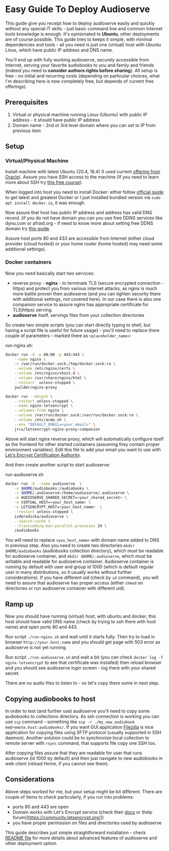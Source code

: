 # Easy Guide To Deploy Audioserve

This guide give you receipt how to deploy audioserve easily and quickly without any special IT skills - just basic command line and common Internet tools knowledge is enough. It's opinionated to **Ubuntu**, other deployments are of course possible. This guide tries to keeps it simple, with minimal dependencies and tools - all you need is just one (virtual) host with Ubuntu Linux, which have public IP address and DNS name.

You'll end up with fully working audioserve, securely accessible from Internet, serving your favorite audiobooks to you and family and friends (indeed you need to **consider authors rights before sharing**). All setup is free - no initial and recurring costs (depending on particular choices, what I'm describing here is now completely free, but depends of current free offerings).

## Prerequisites

1. Virtual or physical machine running Linux (Ubuntu) with public IP address - it should have public IP address
2. Domain name - 2nd ot 3rd level domain where you can set to IP from previous item

## Setup

### Virtual/Physical Machine

Install machine with latest Ubuntu (20.4, 18.4) (I used current [offering from Oracle](https://www.oracle.com/cloud/free/)).  Assure you have SSH access to the machine (If you need to learn more about SSH try [this free course](https://www.udemy.com/course/ssh-basics-for-cloud-security/)).

When logged into host you need to install Docker:  either follow [official guide](https://docs.docker.com/engine/install/ubuntu/) to get latest and greatest Docker or I just installed bundled version via `sudo apt install docker.io`, it was enough.

Now assure that host has public IP address and address has valid DNS record. (if you do not have domain you can you use free DDNS services like dynu.com or afraid.org - if need to know more about setting free DDNS domain try [this guide](https://www.howtogeek.com/66438/how-to-easily-access-your-home-network-from-anywhere-with-ddns/).

Assure host ports 80 and 433 are accessible from Internet (either cloud provider (cloud hosted) or your home router (home hosted) may need some additional settings).

### Docker containers

Now you need basically start two services:
- reverse proxy - **nginx** - to terminate TLS (secure encrypted connection - https) and protect you from various internet attacks, as nginx is much more battle proven then audioserve (and you can tighten security there with additional settings, not covered here). In our case there is also one companion service to assure nginx has appropriate certificate for TLS(https) serving. 
- **audioserve** itself, servings files from your collection directories

So create two simple scripts (you can start directly typing to shell, but having a script file is useful for future usage) - you'll need to replace there couple of parameters - marked there as `<placeholder_name>`:

run-nginx.sh:

```bash
docker run -d -p 80:80 -p 443:443 \
    --name nginx \
    -v /var/run/docker.sock:/tmp/docker.sock:ro \
    --volume /etc/nginx/certs \
    --volume /etc/nginx/vhost.d \
    --volume /usr/share/nginx/html \
    --restart  unless-stopped \
    jwilder/nginx-proxy

docker run --detach \
    --restart unless-stopped \
    --name nginx-letsencrypt \
    --volumes-from nginx \
    --volume /var/run/docker.sock:/var/run/docker.sock:ro \
    --volume /etc/acme.sh \
    --env "DEFAULT_EMAIL=<your_email>" \
    jrcs/letsencrypt-nginx-proxy-companion
```
Above will start nginx reverse proxy, which will automatically configure itself as the frontend for other started containers (assuming they contain proper environment variables). Edit this file to add your email you want to use with [Let's Encrypt Certification Authority](https://letsencrypt.org/).

And then create another script to start audioserve:

run-audioserve.sh
```bash
docker run -d --name audioserve  \
    -v $HOME/audiobooks:/audiobooks \
    -v $HOME/.audioserve:/home/audioserve/.audioserve \
    -e AUDIOSERVE_SHARED_SECRET=<your_shared_secret> \
    -e VIRTUAL_HOST=<your_host_name> \
    -e LETSENCRYPT_HOST=<your_host_name>  \
    --restart unless-stopped \
    izderadicka/audioserve \
    --search-cache \
	--transcoding-max-parallel-processes 24 \
    /audiobooks

```

You will need to replace `<you_host_name>` with domain name added to DNS in previous step. Also you need to create two directories `mkdir $HOME/audiobooks` (audiobooks collection directory), which must be readable for audioserve container, and `mkdir $HOME/.audioserve`, which must be writable and readable for audioserve container. Audioserve container is running by default with user and group id 1000 (which is default regular user in many distributions, so it usually works without further considerations). If you have different uid (check by `id` command), you will need to assure that audioserve has proper access (either `chmod` on directories or run audioserve container with different uid).

## Ramp up

Now you should have running (virtual) host, with ubuntu and docker, this host should have valid DNS name (check by trying to ssh there with host name) and open ports 80 and 443. 

Run script `./run-nginx.sh` and wait until it starts fully.  Then try to load in browser `http://your.host.name` and you should get page with 503 error as audioserve is not yet running.

Run script `./run-audioserve.sh` and wait a bit (you can check `docker log -f nginx-letsencrypt` to see that certificate was installed) then reload browser and you should see audioserve login screen - log there with your shared secret.  

There are no audio files to listen to - so let's copy there some in next step.

## Copying audiobooks to host

In order to test (and further use) audioserve you'll need to copy some audiobooks to collections directory. As ssh connection is working you can use `scp` command - something like `scp -r ./my_new_audiobook me@remote.host:audiobooks/`. If you want GUI application [Filezilla](https://filezilla-project.org/) is nice application for copying files using SFTP protocol (usually supported in SSH daemon).
Another solution could be to synchronize local collection to remote server with `rsync` command, that supports file copy one SSH too.

After copying files assure that they are readable for user that runs audioserve (id 1000 by default) and then just navigate to new audiobooks in web client (reload Home, if you cannot see them).

## Considerations

Above steps worked for me, but your setup might be bit different.  There are couple of items to check particularly, if you run into problems:
- ports 80 and 443 are open
- Domain works with Let's Encrypt service (check their [docs](https://letsencrypt.org/docs/) or (help forum)[https://community.letsencrypt.org/])
- you have proper permission on files and directories used by audioserve

This guide describes just simple straightforward installation - check [README file](../README.md) for more details about advanced features of audioserve and other deployment option. 






